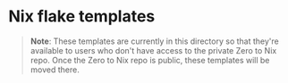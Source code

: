 # Nix flake templates

> **Note**: These templates are currently in this directory so that they're available to users who don't have access to the private Zero to Nix repo.
> Once the Zero to Nix repo is public, these templates will be moved there.

